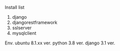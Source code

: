 Install list
1. django
2. djangorestframework
3. sslserver
4. mysqlclient

Env.
ubuntu 8.1.xx ver.
python 3.8 ver.
django 3.1 ver.
